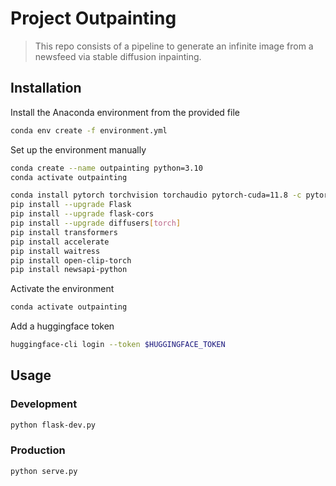 # Project Outpainting

> This repo consists of a pipeline to generate an infinite image from a newsfeed via stable diffusion inpainting.

## Installation

Install the Anaconda environment from the provided file

```bash
conda env create -f environment.yml
```

Set up the environment manually

```bash
conda create --name outpainting python=3.10
conda activate outpainting

conda install pytorch torchvision torchaudio pytorch-cuda=11.8 -c pytorch -c nvidia
pip install --upgrade Flask
pip install --upgrade flask-cors
pip install --upgrade diffusers[torch]
pip install transformers
pip install accelerate
pip install waitress
pip install open-clip-torch
pip install newsapi-python
```

Activate the environment

```bash
conda activate outpainting
```

Add a huggingface token

```bash
huggingface-cli login --token $HUGGINGFACE_TOKEN
```

## Usage

### Development

```bash
python flask-dev.py
```

### Production

```bash
python serve.py
```
